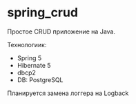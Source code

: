 # spring_crud
Простое CRUD приложение на Java.

 Технологиик: 
 - Spring 5
 - Hibernate 5
 - dbcp2
 - DB: PostgreSQL
 
 Планируется замена логгера на Logback
